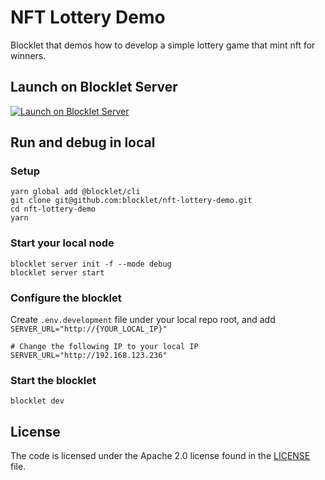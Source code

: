 # NFT Lottery Demo

Blocklet that demos how to develop a simple lottery game that mint nft for winners.

## Launch on Blocklet Server

[![Launch on Blocklet Server](https://assets.arcblock.io/icons/launch_on_blocklet_server.svg)](https://install.arcblock.io/?action=blocklet-install&meta_url=https%3A%2F%2Fgithub.com%2Fblocklet%2Fnft-lottery-demo%2Freleases%2Fdownload%2Fv1.0.5%2Fblocklet.json)

## Run and debug in local

### Setup

```shell
yarn global add @blocklet/cli
git clone git@github.com:blocklet/nft-lottery-demo.git
cd nft-lottery-demo
yarn
```

### Start your local node

```shell
blocklet server init -f --mode debug
blocklet server start
```

### Configure the blocklet

Create `.env.development` file under your local repo root, and add `SERVER_URL="http://{YOUR_LOCAL_IP}"`

```shell
# Change the following IP to your local IP
SERVER_URL="http://192.168.123.236"
```

### Start the blocklet

```shell
blocklet dev
```

## License

The code is licensed under the Apache 2.0 license found in the
[LICENSE](LICENSE) file.
